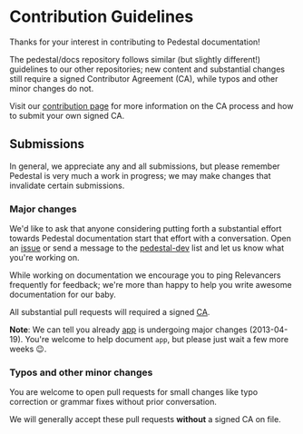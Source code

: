 # Contribution Guidelines

Thanks for your interest in contributing to Pedestal documentation!

The pedestal/docs repository follows similar (but slightly different!) guidelines to our other repositories; new content and substantial changes still require a signed Contributor Agreement (CA), while typos and other minor changes do not.

Visit our [contribution page](http://pedestal.io/#contribute) for more information on the CA process and how to submit your own signed CA.

## Submissions

In general, we appreciate any and all submissions, but please remember Pedestal is very much a work in progress; we may make changes that invalidate certain submissions.

### Major changes

We'd like to ask that anyone considering putting forth a substantial effort towards Pedestal documentation start that effort with a conversation. Open an [issue](https://github.com/pedestal/docs/issues) or send a message to 
the [pedestal-dev](https://groups.google.com/d/forum/pedestal-dev) list and let us know what you're working on.

While working on documentation we encourage you to ping Relevancers frequently for feedback; we're more than happy to help you write awesome documentation for our baby.

All substantial pull requests will required a signed [CA](http://pedestal.io/#contribute).

**Note**: We can tell you already [app](github.com/pedestal/pedestal/app) is undergoing major changes (2013-04-19). You're welcome to help document `app`, but please just wait a few more weeks :wink:.

### Typos and other minor changes

You are welcome to open pull requests for small changes like typo correction or grammar fixes without prior conversation.

We will generally accept these pull requests **without** a signed CA on file.
